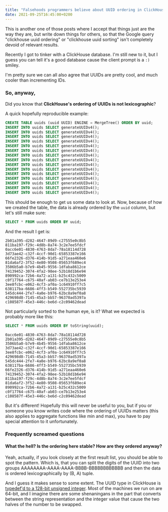 ```yaml
---
title: "Falsehoods programmers believe about UUID ordering in ClickHouse"
date: 2021-09-25T16:45:00+0200
---
```


This is another one of those posts where I accept that things just are the way they are, but write down things for others, so that the Google query "clickhouse uuid ordering" or "clickhouse uuid sorting" isn't completely devoid of relevant results.

Recently I got to tinker with a ClickHouse database. I'm still new to it, but I guess you can tell it's a good database cause the client prompt is a `:)` smiley.

I'm pretty sure we can all also agree that UUIDs are pretty cool, and much cooler than incrementing IDs.

### So, anyway,

Did you know that **ClickHouse's ordering of UUIDs is not lexicographic**?

A quick hopefully reproducible example:

```sql
CREATE TABLE uuids (uuid UUID) ENGINE = MergeTree() ORDER BY uuid;
INSERT INTO uuids SELECT generateUUIDv4();
INSERT INTO uuids SELECT generateUUIDv4();
INSERT INTO uuids SELECT generateUUIDv4();
INSERT INTO uuids SELECT generateUUIDv4();
INSERT INTO uuids SELECT generateUUIDv4();
INSERT INTO uuids SELECT generateUUIDv4();
INSERT INTO uuids SELECT generateUUIDv4();
INSERT INTO uuids SELECT generateUUIDv4();
INSERT INTO uuids SELECT generateUUIDv4();
INSERT INTO uuids SELECT generateUUIDv4();
INSERT INTO uuids SELECT generateUUIDv4();
INSERT INTO uuids SELECT generateUUIDv4();
INSERT INTO uuids SELECT generateUUIDv4();
INSERT INTO uuids SELECT generateUUIDv4();
INSERT INTO uuids SELECT generateUUIDv4();
```

This should be enough to get us some data to look at. Now, because of how we created the table, the data is already ordered by the `uuid` column, but let's still make sure:

```sql
SELECT * FROM uuids ORDER BY uuid;
```

And the result I get is:

```
2b01a395-d282-4647-89d9-c27555e0c8b5
811ba197-f29c-4d8b-8a74-3c2e7ee5fdcf
0acc6e01-4830-4763-8da7-78a18114d728
3d73ae42-c32f-4ccf-90d1-65853387e166
66fe2326-d376-414b-91d5-a271eaa460e6
81da6af2-3f52-4e80-9508-05653f689ec4
3506b5a0-b7e9-4b45-9556-1dfaba8612ce
74139452-3074-4fa2-98ee-52b18d1b6e94
890992ca-72b6-4a72-a131-b25c432c5009
c0f17764-c675-40af-ab03-ce7b13e253e4
3ee8fcbc-e062-4cf3-af0a-1c64910ff7c5
638117ba-6686-4ff3-b549-552735bc5939
545dc444-2fe7-4a0e-b976-62bc8a9ef0a8
429698d8-7145-45a3-bb57-96370ad5397a
c108587f-45e3-446c-be6d-c2c09462dead
```

Not particularly sorted to the human eye, is it? What we expected is probably more like this:

```sql
SELECT * FROM uuids ORDER BY toString(uuid);
```

```
0acc6e01-4830-4763-8da7-78a18114d728
2b01a395-d282-4647-89d9-c27555e0c8b5
3506b5a0-b7e9-4b45-9556-1dfaba8612ce
3d73ae42-c32f-4ccf-90d1-65853387e166
3ee8fcbc-e062-4cf3-af0a-1c64910ff7c5
429698d8-7145-45a3-bb57-96370ad5397a
545dc444-2fe7-4a0e-b976-62bc8a9ef0a8
638117ba-6686-4ff3-b549-552735bc5939
66fe2326-d376-414b-91d5-a271eaa460e6
74139452-3074-4fa2-98ee-52b18d1b6e94
811ba197-f29c-4d8b-8a74-3c2e7ee5fdcf
81da6af2-3f52-4e80-9508-05653f689ec4
890992ca-72b6-4a72-a131-b25c432c5009
c0f17764-c675-40af-ab03-ce7b13e253e4
c108587f-45e3-446c-be6d-c2c09462dead
```

But it's different! Hopefully this will never be useful to you, but if you or someone you know writes code where the ordering of UUIDs matters (this also applies to aggregate functions like min and max), you have to pay special attention to it unfortunately.

### Frequently screamed questions

#### What the hell? Is the ordering here stable? How are they ordered anyway?

Yeah, actually, if you look closely at the first result list, you should be able to spot the pattern. Which is, that you can split the digits of the UUID into two groups AAAAAAAA-AAAA-AAAA-BBBB-BBBBBBBBBBBB and then the data is ordered lexicographically by (B, A) tuple.

And I guess it makes sense to some extent. The UUID type in ClickHouse is [typedef'd to a 128-bit unsigned integer](https://github.com/ClickHouse/ClickHouse/blob/066d02dd2fdcd82bfd1b3e78d1ecfd9bfdd5e7d8/src/Core/Types.h#L73). Most of the machines we run on are 64-bit, and I imagine there are some shenaningans in the part that converts between the string representation and the integer value that cause the two halves of the number to be swapped.
